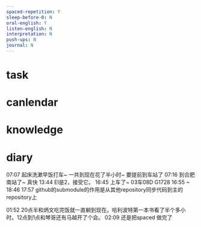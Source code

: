 ```yaml
---
spaced-repetition: Y
sleep-before-0: N
oral-english: Y
listen-english: N
interpretation: N
push-ups: N
journal: N
---
```


# task

# canlendar

# knowledge

# diary

07:07 起床洗漱早饭打车~ 一共到现在花了半小时~ 要提前到车站了
07:16 到合肥南站了~ 真快
13:44 EI是2，接受它。
16:45 上车了~ 03车08D G1728 16:55 ~ 18:46
17:57 github的submodule的作用是从其他repository同步代码到主的repository上

01:52 20点半和炳文吃完饭就一直躺到现在。哈利波特第一本书看了半个多小时。12点到1点和棽哥还有马越开了个会。
02:09 还是把spaced 做完了


